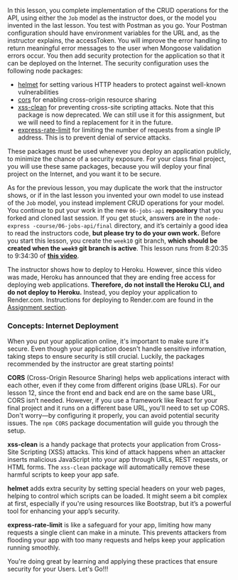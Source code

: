 In this lesson, you complete implementation of the CRUD operations for the API, using either the `Job` model as the instructor does, or the model you invented in the last lesson. You test with Postman as you go. Your Postman configuration should have environment variables for the URL and, as the instructor explains, the accessToken. You will improve the error handling to return meaningful error messages to the user when Mongoose validation errors occur. You then add security protection for the application so that it can be deployed on the Internet. The security configuration uses the following node packages:

* [helmet](https://www.npmjs.com/package/helmet) for setting various HTTP headers to protect against well-known vulnerabilities
* [cors](https://www.npmjs.com/package/cors) for enabling cross-origin resource sharing
* [xss-clean](https://www.npmjs.com/package/xss-clean) for preventing cross-site scripting attacks. Note that this package is now deprecated. We can still use it for this assignment, but we will need to find a replacement for it in the future.
* [express-rate-limit](https://www.npmjs.com/package/express-rate-limit) for limiting the number of requests from a single IP address. This is to prevent denial of service attacks.

These packages must be used whenever you deploy an application publicly, to minimize the chance of a security exposure. For your class final project, you will use these same packages, because you will deploy your final project on the Internet, and you want it to be secure.

As for the previous lesson, you may duplicate the work that the instructor shows, or if in the last lesson you invented your own model to use instead of the `Job` model, you instead implement CRUD operations for your model. You continue to put your work in the new `06-jobs-api` **repository** that you forked and cloned last session. If you get stuck, answers are in the `node-express -course/06-jobs-api/final` directory, and it’s certainly a good idea to read the instructors code, **but please try to do your own work.** Before you start this lesson, you create the `week10` git branch, **which should be created when the `week9` git branch is active**. This lesson runs from 8:20:35 to 9:34:30 of **[this video](https://youtu.be/rltfdjcXjmk?t=30036)**.

The instructor shows how to deploy to Heroku. However, since this video was made, Heroku has announced that they are ending free access for deploying web applications. **Therefore, do not install the Heroku CLI, and do not deploy to Heroku.** Instead, you deploy your application to Render.com. Instructions for deploying to Render.com are found in the [Assignment section](/node-express/lesson10-a1).

### Concepts: Internet Deployment

When you put your application online, it's important to make sure it's secure. Even though your application doesn't handle sensitive information, taking steps to ensure security is still crucial. Luckily, the packages recommended by the instructor are great starting points!

**CORS** (Cross-Origin Resource Sharing) helps web applications interact with each other, even if they come from different origins (base URLs). For our lesson 12, since the front end and back end are on the same base URL, CORS isn’t needed. However, if you use a framework like React for your final project and it runs on a different base URL, you'll need to set up CORS. Don't worry—by configuring it properly, you can avoid potential security issues. The `npm CORS` package documentation will guide you through the setup.

**xss-clean** is a handy package that protects your application from Cross-Site Scripting (XSS) attacks. This kind of attack happens when an attacker inserts malicious JavaScript into your app through URLs, REST requests, or HTML forms. The `xss-clean` package will automatically remove these harmful scripts to keep your app safe.

**helmet** adds extra security by setting special headers on your web pages, helping to control which scripts can be loaded. It might seem a bit complex at first, especially if you're using resources like Bootstrap, but it’s a powerful tool for enhancing your app’s security.

**express-rate-limit** is like a safeguard for your app, limiting how many requests a single client can make in a minute. This prevents attackers from flooding your app with too many requests and helps keep your application running smoothly.

You're doing great by learning and applying these practices that ensure security for your Users. Let's Go!!!


